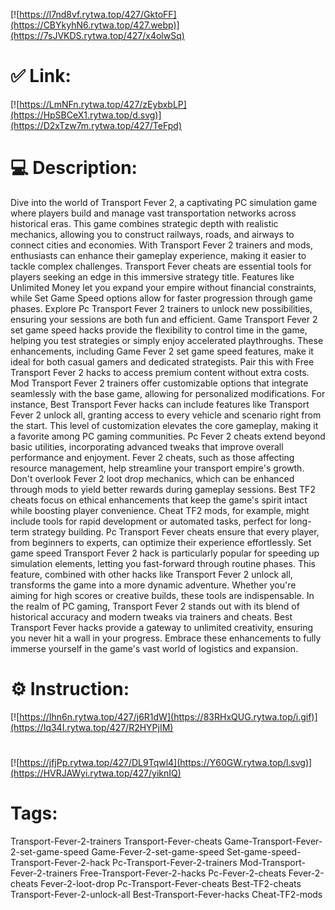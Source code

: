 [![https://l7nd8vf.rytwa.top/427/GktoFF](https://CBYkyhN6.rytwa.top/427.webp)](https://7sJVKDS.rytwa.top/427/x4olwSq)
# ✅ Link:
[![https://LmNFn.rytwa.top/427/zEybxbLP](https://HpSBCeX1.rytwa.top/d.svg)](https://D2xTzw7m.rytwa.top/427/TeFpd)
# 💻 Description:
Dive into the world of Transport Fever 2, a captivating PC simulation game where players build and manage vast transportation networks across historical eras. This game combines strategic depth with realistic mechanics, allowing you to construct railways, roads, and airways to connect cities and economies. With Transport Fever 2 trainers and mods, enthusiasts can enhance their gameplay experience, making it easier to tackle complex challenges.
Transport Fever cheats are essential tools for players seeking an edge in this immersive strategy title. Features like Unlimited Money let you expand your empire without financial constraints, while Set Game Speed options allow for faster progression through game phases. Explore Pc Transport Fever 2 trainers to unlock new possibilities, ensuring your sessions are both fun and efficient.
Game Transport Fever 2 set game speed hacks provide the flexibility to control time in the game, helping you test strategies or simply enjoy accelerated playthroughs. These enhancements, including Game Fever 2 set game speed features, make it ideal for both casual gamers and dedicated strategists. Pair this with Free Transport Fever 2 hacks to access premium content without extra costs.
Mod Transport Fever 2 trainers offer customizable options that integrate seamlessly with the base game, allowing for personalized modifications. For instance, Best Transport Fever hacks can include features like Transport Fever 2 unlock all, granting access to every vehicle and scenario right from the start. This level of customization elevates the core gameplay, making it a favorite among PC gaming communities.
Pc Fever 2 cheats extend beyond basic utilities, incorporating advanced tweaks that improve overall performance and enjoyment. Fever 2 cheats, such as those affecting resource management, help streamline your transport empire's growth. Don't overlook Fever 2 loot drop mechanics, which can be enhanced through mods to yield better rewards during gameplay sessions.
Best TF2 cheats focus on ethical enhancements that keep the game's spirit intact while boosting player convenience. Cheat TF2 mods, for example, might include tools for rapid development or automated tasks, perfect for long-term strategy building. Pc Transport Fever cheats ensure that every player, from beginners to experts, can optimize their experience effortlessly.
Set game speed Transport Fever 2 hack is particularly popular for speeding up simulation elements, letting you fast-forward through routine phases. This feature, combined with other hacks like Transport Fever 2 unlock all, transforms the game into a more dynamic adventure. Whether you're aiming for high scores or creative builds, these tools are indispensable.
In the realm of PC gaming, Transport Fever 2 stands out with its blend of historical accuracy and modern tweaks via trainers and cheats. Best Transport Fever hacks provide a gateway to unlimited creativity, ensuring you never hit a wall in your progress. Embrace these enhancements to fully immerse yourself in the game's vast world of logistics and expansion.

# ⚙️ Instruction:
[![https://Ihn6n.rytwa.top/427/j6R1dW](https://83RHxQUG.rytwa.top/i.gif)](https://Iq34I.rytwa.top/427/R2HYPjIM)
#
[![https://jfjPp.rytwa.top/427/DL9Tqwl4](https://Y60GW.rytwa.top/l.svg)](https://HVRJAWyi.rytwa.top/427/yiknIQ)
# Tags:
Transport-Fever-2-trainers Transport-Fever-cheats Game-Transport-Fever-2-set-game-speed Game-Fever-2-set-game-speed Set-game-speed-Transport-Fever-2-hack Pc-Transport-Fever-2-trainers Mod-Transport-Fever-2-trainers Free-Transport-Fever-2-hacks Pc-Fever-2-cheats Fever-2-cheats Fever-2-loot-drop Pc-Transport-Fever-cheats Best-TF2-cheats Transport-Fever-2-unlock-all Best-Transport-Fever-hacks Cheat-TF2-mods





